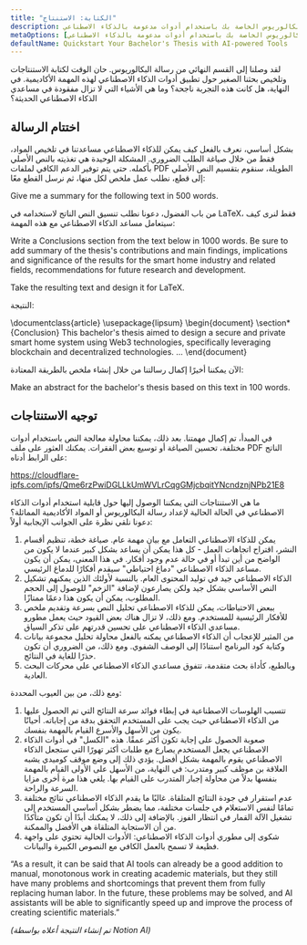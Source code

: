 ```yaml
---
title: "الكتابة: الاستنتاج"
description: ابدأ رسالة البكالوريوس الخاصة بك باستخدام أدوات مدعومة بالذكاء الاصطناعي
metaOptions: [تعلم, ابدأ رسالة البكالوريوس الخاصة بك باستخدام أدوات مدعومة بالذكاء الاصطناعي]
defaultName: Quickstart Your Bachelor's Thesis with AI-powered Tools
---
```


<RoboAcademyText fWeight="500">
لقد وصلنا إلى القسم النهائي من رسالة البكالوريوس. حان الوقت لكتابة الاستنتاجات وتلخيص بحثنا الصغير حول تطبيق أدوات الذكاء الاصطناعي لهذه المهمة الأكاديمية. في النهاية، هل كانت هذه التجربة ناجحة؟ وما هي الأشياء التي لا تزال مفقودة في مساعدي الذكاء الاصطناعي الحديثة؟
</RoboAcademyText>

## اختتام الرسالة

بشكل أساسي، نعرف بالفعل كيف يمكن للذكاء الاصطناعي مساعدتنا في تلخيص المواد، فقط من خلال صياغة الطلب الضروري. المشكلة الوحيدة هي تغذيته بالنص الأصلي بأكمله. حتى يتم توفير الدعم الكافي لملفات PDF الطويلة، سنقوم بتقسيم النص الأصلي إلى قطع، نطلب عمل ملخص لكل منها، ثم نرسل القطع معًا:

<RoboAcademyDialog>

Give me a summary for the following text in 500 words. 
</RoboAcademyDialog>

من باب الفضول، دعونا نطلب تنسيق النص الناتج لاستخدامه في LaTeX، فقط لنرى كيف سيتعامل مساعد الذكاء الاصطناعي مع هذه المهمة:

<RoboAcademyDialog>

Write a Conclusions section from the text below in 1000 words. Be sure to add summary of the thesis's contributions and main findings, implications and significance of the results for the smart home industry and related fields, recommendations for future research and development.

Take the resulting text and design it for LaTeX.
</RoboAcademyDialog>

النتيجة:

<LessonCodeWrapper language="uml" noCopyIcon noLines codeClass="big-code">
    \documentclass{article}
    \usepackage{lipsum}
    \begin{document}
    \section*{Conclusion}
    This bachelor's thesis aimed to design a secure and private 
    smart home system using Web3 technologies, specifically leveraging 
    blockchain and decentralized technologies.
    ...
    \end{document}

</LessonCodeWrapper>

الآن يمكننا أخيرًا إكمال رسالتنا من خلال إنشاء ملخص بالطريقة المعتادة:

<RoboAcademyDialog>

Make an abstract for the bachelor's thesis based on this text in 100 words.
</RoboAcademyDialog>

## توجيه الاستنتاجات

في المبدأ، تم إكمال مهمتنا. بعد ذلك، يمكننا محاولة معالجة النص باستخدام أدوات مختلفة، تحسين الصياغة أو توسيع بعض الفقرات. يمكنك العثور على ملف PDF الناتج على الرابط أدناه:

https://cloudflare-ipfs.com/ipfs/Qme6rzPwiDGLLkUmWVLrCqgGMjcbqitYNcndznjNPb21E8

ما هي الاستنتاجات التي يمكننا الوصول إليها حول قابلية استخدام أدوات الذكاء الاصطناعي في الحالة الحالية لإعداد رسالة البكالوريوس أو المواد الأكاديمية المماثلة؟ دعونا نلقي نظرة على الجوانب الإيجابية أولاً:

1. يمكن للذكاء الاصطناعي التعامل مع بيان مهمة عام. صياغة خطة، تنظيم أقسام النشر، اقتراح اتجاهات العمل - كل هذا يمكن أن يساعد بشكل كبير عندما لا يكون من الواضح من أين تبدأ أو في حالة عدم وجود أفكار. في هذا المعنى، يمكن أن يكون مساعد الذكاء الاصطناعي "دماغ احتياطي" سيقدم أفكارًا للدماغ الرئيسي.
2. الذكاء الاصطناعي جيد في توليد المحتوى العام. بالنسبة لأولئك الذين يمكنهم تشكيل النص الأساسي بشكل جيد ولكن يصارعون لإضافة "الزخم" للوصول إلى الحجم المطلوب، يمكن أن يكون هذا دعمًا ممتازًا.
3. ببعض الاحتياطات، يمكن للذكاء الاصطناعي تحليل النص بسرعة وتقديم ملخص للأفكار الرئيسية للمستخدم. ومع ذلك، لا تزال هناك بعض القيود حيث يعمل مطورو مساعدي الذكاء الاصطناعي على تحسين قدرتهم على تذكر السياق.
4. من المثير للإعجاب أن الذكاء الاصطناعي يمكنه بالفعل محاولة تحليل مجموعة بيانات وكتابة كود البرنامج استنادًا إلى الوصف الشفوي. ومع ذلك، من الضروري أن تكون حذرًا للغاية في النتائج.
5. وبالطبع، كأداة بحث متقدمة، تتفوق مساعدي الذكاء الاصطناعي على محركات البحث العادية.

ومع ذلك، من بين العيوب المحددة:

1. تتسبب الهلوسات الاصطناعية في إبطاء فوائد سرعة النتائج التي تم الحصول عليها من الذكاء الاصطناعي حيث يجب على المستخدم التحقق بدقة من إجاباته. أحيانًا يكون من الأسهل والأسرع القيام بالمهمة بنفسك.
2. صعوبة الحصول على إجابة تكون أكثر عمقًا. هذه "الكسل" في أدوات الذكاء الاصطناعي يجعل المستخدم يصارع مع طلبات أكثر تهورًا التي ستجعل الذكاء الاصطناعي يقوم بالمهمة بشكل أفضل. يؤدي ذلك إلى وضع موقف كوميدي يشبه العلاقة بن موظف كبير ومتدرب: في النهاية، من الأسهل على الأولى القيام بالمهمة بنفسها بدلاً من محاولة إجبار المتدرب على القيام بها. يلغي هذا مرة أخرى مزايا السرعة والراحة.
3. عدم استقرار في جودة النتائج المتلقاة. غالبًا ما يقدم الذكاء الاصطناعي نتائج مختلفة تمامًا لنفس الاستعلام في جلسات مختلفة، مما يضطر بشكل أساسي المستخدم إلى تشغيل الآلة القمار في انتظار الفوز. بالإضافة إلى ذلك، لا يمكنك أبدًا أن تكون متأكدًا من أن الاستجابة المتلقاة هي الأفضل والممكنة.
4. شكوى إلى مطوري أدوات الذكاء الاصطناعي: الأدوات الحالية تحتوي على واجهة فظيعة لا تسمح بالعمل الكافي مع النصوص الكبيرة والبيانات.

<RoboAcademyDialog>
“As a result, it can be said that AI tools can already be a good addition to manual, monotonous work in creating academic materials, but they still have many problems and shortcomings that prevent them from fully replacing human labor. In the future, these problems may be solved, and AI assistants will be able to significantly speed up and improve the process of creating scientific materials.”
</RoboAcademyDialog>

*(تم إنشاء النتيجة أعلاه بواسطة Notion AI)*